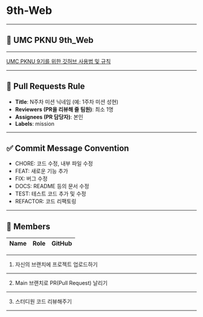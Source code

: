 # 9th-Web

---

<h2>💚 UMC PKNU 9th_Web</h2>

---

[UMC PKNU 9기를 위한 깃허브 사용법 및 규칙](https://www.notion.so/makeus-challenge/Git-Hub-26ab57f4596b8116aa1bd5f98f55a63f?pvs=25)  

---

## 🌱 Pull Requests Rule
- **Title**: N주차 미션 닉네임 (예: 1주차 미션 성현)
- **Reviewers (PR을 리뷰해 줄 팀원)**: 최소 1명
- **Assignees (PR 담당자)**: 본인
- **Labels**: mission

---

## ✅ Commit Message Convention
- CHORE: 코드 수정, 내부 파일 수정
- FEAT: 새로운 기능 추가
- FIX: 버그 수정
- DOCS: README 등의 문서 수정
- TEST: 테스트 코드 추가 및 수정
- REFACTOR: 코드 리팩토링

---
## 👥 Members

| Name | Role | GitHub |
|------|------|--------|


---

1. 자신의 브랜치에 프로젝트 업로드하기

---

2. Main 브랜치로 PR(Pull Request) 날리기

---

3. 스터디원 코드 리뷰해주기

---
